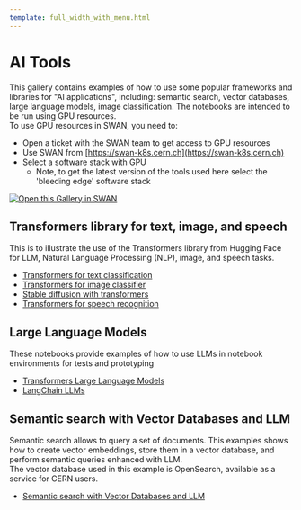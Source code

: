 ```yaml
---
template: full_width_with_menu.html
---
```


# AI Tools

This gallery contains examples of how to use some popular frameworks and libraries for "AI applications",
including: semantic search, vector databases, large language models, image classification.
The notebooks are intended to be run using GPU resources.  
To use GPU resources in SWAN, you need to:
  
* Open a ticket with the SWAN team to get access to GPU resources
* Use SWAN from [https://swan-k8s.cern.ch](https://swan-k8s.cern.ch)
* Select a software stack with GPU
  * Note, to get the latest version of the tools used here select the 'bleeding edge' software stack

[<img class="open_in_swan" data-path="DeepLearning-GPU" data-name="SWAN" alt="Open this Gallery in SWAN" src="https://swanserver.web.cern.ch/swanserver/images/badge_swan_white_150.png">][gallery_url]

## Transformers library for text, image, and speech
This is to illustrate the use of the Transformers library from Hugging Face for LLM, Natural Language Processing (NLP), image, and speech tasks.

* [Transformers for text classification](GPU_and_data/AITools/Transformers_text_example.ipynb)
* [Transformers for image classifier](GPU_and_data/AITools/Transformers_image_example.ipynb)
* [Stable diffusion with transformers](GPU_and_data/AITools/Transformers_stable_diffusion_example.ipynb)
* [Transformers for speech recognition](GPU_and_data/AITools/Transformers_speech_recognition.ipynb)

## Large Language Models
These notebooks provide examples of how to use LLMs in notebook environments for tests and prototyping  

* [Transformers Large Language Models](GPU_and_data/AITools/Transformers_Large_Language_Models.ipynb)
* [LangChain LLMs](GPU_and_data/AITools/LangChain_LLMs.ipynb)

## Semantic search with Vector Databases and LLM
Semantic search allows to query a set of documents. This examples shows how to create
vector embeddings, store them in a vector database, and perform semantic queries enhanced with LLM.  
The vector database used in this example is OpenSearch, available as a service for CERN users.  

* [Semantic search with Vector Databases and LLM](GPU_and_data/AITools/LangChain_OpenSearch_semantic_search_with_Vector_DB.ipynb)
  
[gallery_url]:https://swan-k8s.cern.ch/user-redirect/download?projurl=https://github.com/cerndb/NotebooksExamples.git

